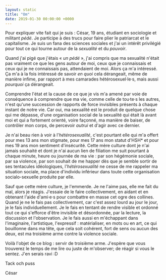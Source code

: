 ```yaml
---
layout: static
title: "Om"
date: 2019-01-30 00:00:00 +0000
---
```


Pour expliquer vite fait qui je suis : César, 19 ans, étudiant en sociologie et militant *pédé*. Je participe à des trucs pour faire plier le patriarcat et le capitalisme. Je suis un fana des sciences sociales et j'ai un intérêt privilégié pour tout ce qui tourne autour de la *sexualité* et du *pouvoir*.

Quand j'ai pigé que j'étais « *un pédé* », j'ai compris que ma sexualité n'était pas vraiment ce que les gens autour de moi, ceux que je connaissais et ceux qui je ne connaissais pas, attendaient de moi. Alors ça m'a intéressé. Ça m'a à la fois intéressé de savoir *en quoi* cela dérangeait, même de manière infime, par rapport à mes camarades hétérosexuel·le·s, mais aussi *pourquoi* ça dérangeait.

Comprendre l'état et la cause de ce que je vis m'a amené par voie de conséquence à comprendre que ma vie, comme celle de tou·te·s les autres, n'est qu'une succession de rapports de force invisibles présents à chaque instant de notre vie. Car oui, ma sexualité est le produit de quelque chose qui me dépasse, d'une organisation social de la sexualité qui était là avant moi et qui a fortement orienté, voire façonné, ma manière de baiser, de contrôler mon corps, de percevoir *autrui* et d'agir avec ce dernier.

Je n'ai beau rien à voir à l'*hétérosexualité*, c'est pourtant elle qui m'a offert pour mes 13 ans mon stigmate, pour mes 17 ans mon statut d'HSH* et pour mes 19 ans mon sentiment d'insécurité. Cette mère culture dont je n'ai jamais souhaité et dont je n'ai aucun lien de filiation me suit pourtant à chaque minute, heure ou journée de ma vie : par son hégémonie sociale, par sa violence, par son souhait de me happer dès que je semble sortir de ses tentacules idéologiques, l'*hétérosexualité* ne cesse de me rappeler ma situation sociale, ma place d'individu inférieur dans toute cette organisation socialo-sexuelle produite par elle.

Sauf que cette mère culture, je l'emmerde. Je ne l'aime pas, elle me fait du mal, alors je réagis. J'essaie de le faire collectivement, en aidant et en obtenant l'aide d'ami·e·s pour combattre en masse cet ogre des collines. Quand je ne le fais pas collectivement, car c'est assez lourd au jour le jour, je le fais individuellement. Je le fais en tentant de rendre visible et ordonné tout ce qui s'efforce d'être invisible et désordonnée, par la lecture, la discussion et l'observation. Je le fais aussi en m'échappant dans l'imaginaire, l'artistique, l'expressif : matérialiser, en mots ou en art, ce qui bouillonne dans ma tête, que cela soit cohérent, fort de sens ou aucun des deux, est ma troisième arme contre la violence sociale.

Voilà l'objet de ce blog : servir de troisième arme. J'espère que vous trouverez le temps de me lire ou juste de m'observer; de réagir si vous le sentez. J'en serais ravi :D

Tack och puss

César
